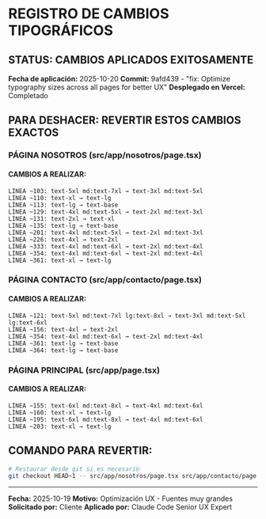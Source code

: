 #  REGISTRO DE CAMBIOS TIPOGRÁFICOS

##  STATUS: CAMBIOS APLICADOS EXITOSAMENTE
**Fecha de aplicación:** 2025-10-20
**Commit:** 9afd439 - "fix: Optimize typography sizes across all pages for better UX"
**Desplegado en Vercel:**  Completado

##  PARA DESHACER: REVERTIR ESTOS CAMBIOS EXACTOS

###  PÁGINA NOSOTROS (src/app/nosotros/page.tsx)

#### CAMBIOS A REALIZAR:
```
LÍNEA ~103: text-5xl md:text-7xl → text-3xl md:text-5xl
LÍNEA ~110: text-xl → text-lg
LÍNEA ~113: text-lg → text-base
LÍNEA ~129: text-4xl md:text-5xl → text-2xl md:text-3xl
LÍNEA ~131: text-2xl → text-xl
LÍNEA ~135: text-lg → text-base
LÍNEA ~201: text-4xl md:text-5xl → text-2xl md:text-3xl
LÍNEA ~226: text-4xl → text-2xl
LÍNEA ~333: text-4xl md:text-6xl → text-2xl md:text-4xl
LÍNEA ~354: text-4xl md:text-6xl → text-2xl md:text-4xl
LÍNEA ~361: text-xl → text-lg
```

###  PÁGINA CONTACTO (src/app/contacto/page.tsx)

#### CAMBIOS A REALIZAR:
```
LÍNEA ~121: text-5xl md:text-7xl lg:text-8xl → text-3xl md:text-5xl lg:text-6xl
LÍNEA ~156: text-4xl → text-2xl
LÍNEA ~354: text-4xl md:text-6xl → text-2xl md:text-4xl
LÍNEA ~361: text-lg → text-base
LÍNEA ~364: text-lg → text-base
```

###  PÁGINA PRINCIPAL (src/app/page.tsx)

#### CAMBIOS A REALIZAR:
```
LÍNEA ~155: text-6xl md:text-8xl → text-4xl md:text-6xl
LÍNEA ~160: text-xl → text-lg
LÍNEA ~195: text-6xl md:text-8xl → text-4xl md:text-6xl
LÍNEA ~203: text-xl → text-lg
```

##  COMANDO PARA REVERTIR:
```bash
# Restaurar desde git si es necesario
git checkout HEAD~1 -- src/app/nosotros/page.tsx src/app/contacto/page.tsx src/app/page.tsx
```

---
**Fecha:** 2025-10-19
**Motivo:** Optimización UX - Fuentes muy grandes
**Solicitado por:** Cliente
**Aplicado por:** Claude Code Senior UX Expert